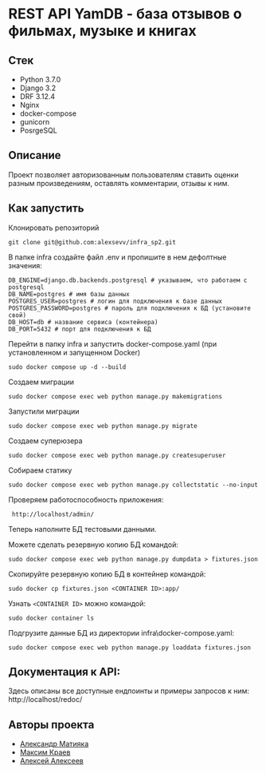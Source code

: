 # REST API YamDB - база отзывов о фильмах, музыке и книгах
## Стек
* Python 3.7.0
* Django 3.2
* DRF 3.12.4
* Nginx
* docker-compose
* gunicorn
* PosrgeSQL

## Описание
Проект позволяет авторизованным пользователям ставить оценки разным произведениям, оставлять комментарии, отзывы к ним.

## Как запустить
Клонировать репозиторий
```
git clone git@github.com:alexsevv/infra_sp2.git
```
В папке infra создайте файл .env и пропишите в нем дефолтные значения:
```
DB_ENGINE=django.db.backends.postgresql # указываем, что работаем с postgresql
DB_NAME=postgres # имя базы данных
POSTGRES_USER=postgres # логин для подключения к базе данных
POSTGRES_PASSWORD=postgres # пароль для подключения к БД (установите свой)
DB_HOST=db # название сервиса (контейнера)
DB_PORT=5432 # порт для подключения к БД
```
Перейти в папку infra и запустить docker-compose.yaml (при установленном и запущенном Docker)
```
sudo docker compose up -d --build
```
Создаем миграции
```
sudo docker compose exec web python manage.py makemigrations
```
Запустили миграции
```
sudo docker compose exec web python manage.py migrate
```
Создаем суперюзера
```
sudo docker compose exec web python manage.py createsuperuser
```
Собираем статику
```
sudo docker compose exec web python manage.py collectstatic --no-input
```
Проверяем работоспособность приложения:
```
 http://localhost/admin/
```
Теперь наполните БД тестовыми данными.

Можете сделать резервную копию БД командой:
```
sudo docker compose exec web python manage.py dumpdata > fixtures.json
```
Скопируйте резервную копию БД в контейнер командой:
```
sudo docker cp fixtures.json <CONTAINER ID>:app/
```
Узнать ``<CONTAINER ID>`` можно командой:
```
sudo docker container ls
```
Подгрузите данные БД из директории infra\docker-compose.yaml:
```
sudo docker compose exec web python manage.py loaddata fixtures.json
```

## Документация к API:
Здесь описаны все доступные ендпоинты и примеры запросов к ним:
http://localhost/redoc/

## Авторы проекта
- [Александр Матияка](https://github.com/alexsevv)
- [Максим Краев](https://github.com/loony-m)
- [Алексей Алексеев](https://github.com/Litandepython)